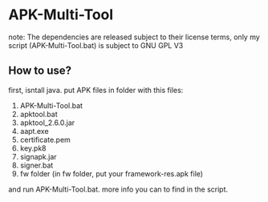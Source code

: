 # APK-Multi-Tool
note: The dependencies are released subject to their license terms,   only my script (APK-Multi-Tool.bat) is subject to GNU GPL V3
## How to use?
first, isntall java.
put APK files in folder with this files:
 1. APK-Multi-Tool.bat
 2. apktool.bat
 3. apktool_2.6.0.jar
 4. aapt.exe
 5. certificate.pem
 6. key.pk8
 7. signapk.jar
 8. signer.bat
 9. fw folder (in fw folder, put your framework-res.apk file)
 
 and run APK-Multi-Tool.bat. more info you can to find in the script.

